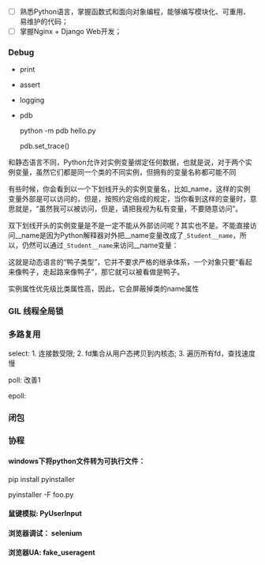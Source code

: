 

- [ ] 熟悉Python语言，掌握函数式和面向对象编程，能够编写模块化、可重用、易维护的代码；
- [ ] 掌握Nginx + Django Web开发；

### Debug

* print

* assert

* logging

* pdb

  python -m pdb hello.py

  pdb.set_trace()

和静态语言不同，Python允许对实例变量绑定任何数据，也就是说，对于两个实例变量，虽然它们都是同一个类的不同实例，但拥有的变量名称都可能不同



有些时候，你会看到以一个下划线开头的实例变量名，比如_name，这样的实例变量外部是可以访问的，但是，按照约定俗成的规定，当你看到这样的变量时，意思就是，“虽然我可以被访问，但是，请把我视为私有变量，不要随意访问”。



双下划线开头的实例变量是不是一定不能从外部访问呢？其实也不是。不能直接访问__name是因为Python解释器对外把__name变量改成了`_Student__name`，所以，仍然可以通过`_Student__name`来访问__name变量：



这就是动态语言的“鸭子类型”，它并不要求严格的继承体系，一个对象只要“看起来像鸭子，走起路来像鸭子”，那它就可以被看做是鸭子。



实例属性优先级比类属性高，因此，它会屏蔽掉类的name属性



### GIL 线程全局锁

### 多路复用

select:   1. 连接数受限; 2. fd集合从用户态拷贝到内核态; 3. 遍历所有fd，查找速度慢

poll:        改善1

epoll:



### 闭包

### 协程

#### windows下将python文件转为可执行文件：

pip install pyinstaller

pyinstaller -F foo.py



#### 鼠键模拟: PyUserInput



#### 浏览器调试： selenium



#### 浏览器UA: fake_useragent


